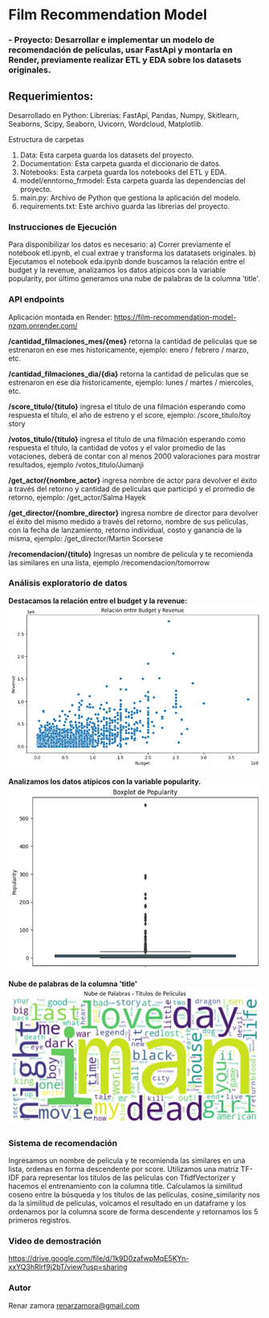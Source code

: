 # Film Recommendation Model

### - Proyecto: Desarrollar e implementar un modelo de recomendación de películas, usar FastApi y montarla en Render, previamente realizar ETL y EDA sobre los datasets originales.

## Requerimientos:
Desarrollado en Python:
Librerias: FastApi, Pandas, Numpy, Skitlearn, Seaborns, Scipy, Seaborn, Uvicorn, Wordcloud, Matplotlib.

Estructura de carpetas
1. Data: Esta carpeta guarda los datasets del proyecto.
2. Documentation: Esta carpeta guarda el diccionario de datos.
3. Notebooks: Esta carpeta guarda los notebooks del ETL y EDA.
4. model/enntorno_frmodel: Esta carpeta guarda las dependencias del proyecto.
5. main.py: Archivo de Python que gestiona la aplicación del modelo.
6. requirements.txt: Este archivo guarda las librerias del proyecto.

### Instrucciones de Ejecución
Para disponibilizar los datos es necesario:
a) Correr previamente el notebook etl.ipynb, el cual extrae y transforma los datatasets originales.
b) Ejecutamos el notebook eda.ipynb donde buscamos la relación entre el budget y la revenue, analizamos los datos atípicos con la variable popularity, por último generamos una nube de palabras de la columna 'title'.

### API endpoints
Aplicación montada en Render:
https://film-recommendation-model-nzqm.onrender.com/

**/cantidad_filmaciones_mes/{mes}** retorna la cantidad de peliculas que se estrenaron en ese mes historicamente, ejemplo: enero / febrero / marzo, etc.

**/cantidad_filmaciones_dia/{dia}** retorna la cantidad de peliculas que se estrenaron en ese día historicamente, ejemplo: lunes / martes / miercoles, etc.

**/score_titulo/{titulo}** ingresa el título de una filmación esperando como respuesta el título, el año de estreno y el score, ejemplo: /score_titulo/toy story
 
**/votos_titulo/{titulo}** ingresa el título de una filmación esperando como respuesta el título, la cantidad de votos y el valor promedio de las votaciones, deberá de contar con al menos 2000 valoraciones para mostrar resultados, ejemplo /votos_titulo/Jumanji

**/get_actor/{nombre_actor}**  ingresa nombre de actor para devolver el éxito a través del retorno y cantidad de películas que participó y el promedio de retorno, ejemplo: /get_actor/Salma Hayek
 
**/get_director/{nombre_director}** ingresa nombre de director para devolver el éxito del mismo medido a través del retorno, nombre de sus películas, con la fecha de lanzamiento, retorno individual, costo y ganancia de la misma, ejemplo: /get_director/Martin Scorsese

**/recomendacion/{titulo}** Ingresas un nombre de pelicula y te recomienda las similares en una lista, ejemplo /recomendacion/tomorrow

### Análisis exploratorio de datos
**Destacamos la relación entre el budget y la revenue:**
![Relación entre budget y revenue](https://github.com/renarzamora/Film-recommendation-model/blob/master/Graficos/budget-revenue.png?raw=true "Relación entre budget y revenue")

**Analizamos los datos atípicos con la variable popularity.**
![Outliers de la variable popularity](https://github.com/renarzamora/Film-recommendation-model/blob/master/Graficos/boxplot-popularity.png?raw=true "Outliers de la variable popularity")

**Nube de palabras de la columna 'title'**
![Bube de palabras](https://github.com/renarzamora/Film-recommendation-model/blob/master/Graficos/nube-de-palabras.png?raw=true "Bube de palabras")

### Sistema de recomendación
Ingresamos un nombre de pelicula y te recomienda las similares en una lista, ordenas en forma descendente por score.
Utilizamos una matriz TF-IDF para representar los títulos de las películas con TfidfVectorizer y hacemos el entrenamiento con la columna title.
Calculamos la similitud coseno entre la búsqueda y los títulos de las películas, cosine_similarity nos da la similitud de películas, volcamos el resultado en un dataframe y los ordenamos por la columna score de forma descendente y retornamos los 5 primeros registros.

### Video de demostración
https://drive.google.com/file/d/1k9D0zafwpMqE5KYn-xxYQ3hRlrf9j2bT/view?usp=sharing

### Autor
Renar zamora
renarzamora@gmail.com
